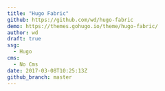 ```yaml
---
title: "Hugo Fabric"
github: https://github.com/wd/hugo-fabric
demo: https://themes.gohugo.io/theme/hugo-fabric/
author: wd
draft: true
ssg:
  - Hugo
cms:
  - No Cms
date: 2017-03-08T10:25:13Z
github_branch: master
---
```

